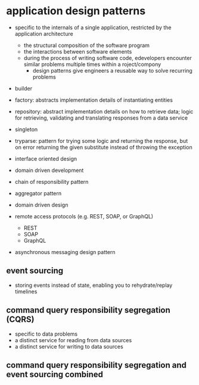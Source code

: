 # application design patterns

- specific to the internals of a single application, restricted by the application architecture

  - the structural composition of the software program
  - the interactions between software elements
  - during the process of writing software code, edevelopers encounter similar problems multiple times within a roject/compony
    - design patterns give engineers a reusable way to solve recurring problems

- builder
- factory: abstracts implementation details of instantiating entities
- repository: abstract implementation details on how to retrieve data; logic for retrieving, validating and translating responses from a data service
- singleton
- tryparse: pattern for trying some logic and returning the response, but on error returning the given substitute instead of throwing the exception
- interface oriented design
- domain driven development
- chain of responsibility pattern
- aggregator pattern

- domain driven design
- remote access protocols (e.g. REST, SOAP, or GraphQL)

  - REST
  - SOAP
  - GraphQL

- asynchronous messaging design pattern

## event sourcing

- storing events instead of state, enabling you to rehydrate/replay timelines

## command query responsibility segregation (CQRS)

- specific to data problems
- a distinct service for reading from data sources
- a distinct service for writing to data sources

## command query responsibility segregation and event sourcing combined
